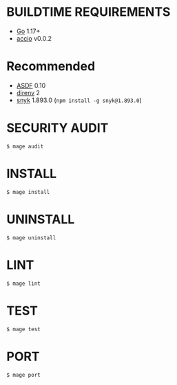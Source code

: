 # BUILDTIME REQUIREMENTS

* [Go](https://golang.org/) 1.17+
* [accio](https://github.com/mcandre/accio) v0.0.2

# Recommended

* [ASDF](https://asdf-vm.com/) 0.10
* [direnv](https://direnv.net/) 2
* [snyk](https://www.npmjs.com/package/snyk) 1.893.0 (`npm install -g snyk@1.893.0`)

# SECURITY AUDIT

```console
$ mage audit
```

# INSTALL

```console
$ mage install
```

# UNINSTALL

```console
$ mage uninstall
```

# LINT

```console
$ mage lint
```

# TEST

```console
$ mage test
```

# PORT

```console
$ mage port
```
